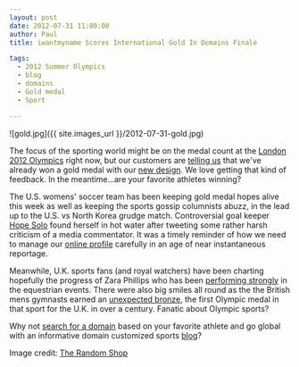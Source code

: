 ```yaml
---
layout: post
date: 2012-07-31 11:00:00
author: Paul
title: iwantmyname Scores International Gold In Domains Finale

tags:
  - 2012 Summer Olympics
  - blog
  - domains
  - Gold medal
  - Sport

---
```


![gold.jpg]({{ site.images_url }}/2012-07-31-gold.jpg)

The focus of the sporting world might be on the medal count at the [London 2012 Olympics](http://www.london2012.com/) right now, but our customers are [telling us](https://iwantmyname.com/about) that we've already won a gold medal with our [new design](https://iwantmyname.com/blog/2012/07/the-new-iwantmyname.html). We love getting that kind of feedback. In the meantime...are your favorite athletes winning?

The U.S. womens' soccer team has been keeping gold medal hopes alive this week as well as keeping the sports gossip columnists abuzz, in the lead up to the U.S. vs North Korea grudge match. Controversial goal keeper [Hope Solo](http://www.washingtonpost.com/sports/dcunited/us-olympic-goalkeeper-solo-doesnt-back-down-from-tweets-critical-of-nbc-analyst-chastain/2012/07/30/gJQAgYNkKX_story.html) found herself in hot water after tweeting some rather harsh criticism of a media commentator. It was a timely reminder of how we need to manage our [online profile](https://iwantmyname.com/services/personal-profile/) carefully in an age of near instantaneous reportage. 

Meanwhile, U.K. sports fans (and royal watchers) have been charting hopefully the progress of Zara Phillips who has been [performing strongly](http://www.bbc.co.uk/sport/0/olympics/18906141) in the equestrian events. There were also big smiles all round as the the British mens gymnasts earned an [unexpected bronze](http://www.telegraph.co.uk/sport/olympics/gymnastics/9439776/London-2012-Olympics-Team-GB-gymnasts-on-a-roll.html), the first Olympic medal in that sport for the U.K. in over a century. Fanatic about Olympic sports? 

Why not [search for a domain](https://iwantmyname.com/?domain=zaraphillips&hideUnavailable=false) based on your favorite athlete and go global with an informative domain customized sports [blog](https://iwantmyname.com/services/blog-hosting/)?

Image credit: [The Random Shop](http://www.therandomshop.co.uk/)

